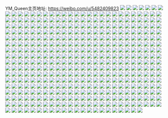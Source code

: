 YM_Queen主页地址: https://weibo.com/u/5482409823 
![](https://wx4.sinaimg.cn/mw2000/005Z1DeTly1h91gwh5eamj30n016mwik.jpg) 
![](https://wx4.sinaimg.cn/mw2000/005Z1DeTly1h91h8764hwj32c0340e82.jpg) 
![](https://wx4.sinaimg.cn/mw2000/005Z1DeTly1h8ywplr2soj319a1xghdt.jpg) 
![](https://wx4.sinaimg.cn/mw2000/005Z1DeTly1h8ywpkevbxj31st2ztu0x.jpg) 
![](https://wx4.sinaimg.cn/mw2000/005Z1DeTly1h8ywpgecbhj322o3401kz.jpg) 
![](https://wx4.sinaimg.cn/mw2000/005Z1DeTly1h8ywpimrk3j31qh340qv6.jpg) 
![](https://wx4.sinaimg.cn/mw2000/005Z1DeTly1h8jz2rf8dyj31ns26ykjo.jpg) 
![](https://wx4.sinaimg.cn/mw2000/005Z1DeTly1h8jz30nymsj32c0340npe.jpg) 
![](https://wx4.sinaimg.cn/mw2000/005Z1DeTly1h8jz2u89lgj30j30rsjx7.jpg) 
![](https://wx4.sinaimg.cn/mw2000/005Z1DeTly1h8jz2tfvtrj31o028enpe.jpg) 
![](https://wx4.sinaimg.cn/mw2000/005Z1DeTly1h8jz2wl6cnj32b03401kz.jpg) 
![](https://wx4.sinaimg.cn/mw2000/005Z1DeTly1h8jz2ttkrxj30mr14qalr.jpg) 
![](https://wx4.sinaimg.cn/mw2000/005Z1DeTly1h8jz2uttgxj31js1jt7wh.jpg) 
![](https://wx4.sinaimg.cn/mw2000/005Z1DeTly1h8jz2x06wij30le0yrn68.jpg) 
![](https://wx4.sinaimg.cn/mw2000/005Z1DeTly1h8jz2xxr85j31pp340u0x.jpg) 
![](https://wx4.sinaimg.cn/mw2000/005Z1DeTly1h8jz2zog5vj31mc3407wi.jpg) 
![](https://wx4.sinaimg.cn/mw2000/005Z1DeTly1h8jz32rkiyj31uj3401kz.jpg) 
![](https://wx4.sinaimg.cn/mw2000/005Z1DeTly1h7mm8x4mdtj318v27pe81.jpg) 
![](https://wx4.sinaimg.cn/mw2000/005Z1DeTly1h7mm8y2snfj319x2ak1ky.jpg) 
![](https://wx4.sinaimg.cn/mw2000/005Z1DeTly1h7mm92eclsj31as2b5b2a.jpg) 
![](https://wx4.sinaimg.cn/mw2000/005Z1DeTly1h7mm93pp4pj318327m4qq.jpg) 
![](https://wx4.sinaimg.cn/mw2000/005Z1DeTly1h7mm94axf8j30w41l31kx.jpg) 
![](https://wx4.sinaimg.cn/mw2000/005Z1DeTly1h7mm95s60fj31a82a1kjl.jpg) 
![](https://wx4.sinaimg.cn/mw2000/005Z1DeTly1h7mm8zubzrj31aw2bbx6p.jpg) 
![](https://wx4.sinaimg.cn/mw2000/005Z1DeTly1h7mm8wf1cnj31av2bbnpe.jpg) 
![](https://wx4.sinaimg.cn/mw2000/005Z1DeTly1h7mm97nsqsj319v2ahe82.jpg) 
![](https://wx4.sinaimg.cn/mw2000/005Z1DeTly1h7mm98ljldj32b81athdu.jpg) 
![](https://wx4.sinaimg.cn/mw2000/005Z1DeTly1h7mm99wyvzj31z113y1ky.jpg) 
![](https://wx4.sinaimg.cn/mw2000/005Z1DeTly1h7mm9b5cyij31x614zx6p.jpg) 
![](https://wx4.sinaimg.cn/mw2000/005Z1DeTly1h7mm9bgs55j30iq0oy7d7.jpg) 
![](https://wx4.sinaimg.cn/mw2000/005Z1DeTly1h7mm9c2s5tj312l0lr7s2.jpg) 
![](https://wx4.sinaimg.cn/mw2000/005Z1DeTly1h7mm9g17yqj32zz2zze85.jpg) 
![](https://wx4.sinaimg.cn/mw2000/005Z1DeTly1h7fnvqjeorj31nc272alp.jpg) 
![](https://wx4.sinaimg.cn/mw2000/005Z1DeTly1h7fnw99uhdj31r0340kjn.jpg) 
![](https://wx4.sinaimg.cn/mw2000/005Z1DeTly1h7fnvpoffbj31q9340x6q.jpg) 
![](https://wx4.sinaimg.cn/mw2000/005Z1DeTly1h7fnwdhb32j321m340x6r.jpg) 
![](https://wx4.sinaimg.cn/mw2000/005Z1DeTly1h7fnvv0q0gj322o3411l1.jpg) 
![](https://wx4.sinaimg.cn/mw2000/005Z1DeTly1h7fnwhnionj31qg331ket.jpg) 
![](https://wx4.sinaimg.cn/mw2000/005Z1DeTly1h7fnw6qtiej31po31mb2b.jpg) 
![](https://wx4.sinaimg.cn/mw2000/005Z1DeTly1h7fnwp428xj31m12v644v.jpg) 
![](https://wx4.sinaimg.cn/mw2000/005Z1DeTly1h7fnw07fb1j32ao340b1v.jpg) 
![](https://wx4.sinaimg.cn/mw2000/005Z1DeTly1h7fnvrzcv7j31ee280h3j.jpg) 
![](https://wx4.sinaimg.cn/mw2000/005Z1DeTly1h7fnx26gqsj327y2yn7ct.jpg) 
![](https://wx4.sinaimg.cn/mw2000/005Z1DeTly1h7fnx40jmoj315o2e6u0x.jpg) 
![](https://wx4.sinaimg.cn/mw2000/005Z1DeTly1h7fnwfveodj318w27t46i.jpg) 
![](https://wx4.sinaimg.cn/mw2000/005Z1DeTly1h7fnwlkhv3j321z340qv7.jpg) 
![](https://wx4.sinaimg.cn/mw2000/005Z1DeTly1h7fnwxul9ij31o0296tvo.jpg) 
![](https://wx4.sinaimg.cn/mw2000/005Z1DeTly1h7fnvtgxm2j31ea2807t3.jpg) 
![](https://wx4.sinaimg.cn/mw2000/005Z1DeTly1h7fnw57lfmj32au340u0z.jpg) 
![](https://wx4.sinaimg.cn/mw2000/005Z1DeTly1h7fnwuhaajj329z31b7wh.jpg) 
![](https://wx4.sinaimg.cn/mw2000/005Z1DeTly1h6wua3s7u9j32az32nnbd.jpg) 
![](https://wx4.sinaimg.cn/mw2000/005Z1DeTly1h6vjmj7ghoj316o1kxb29.jpg) 
![](https://wx4.sinaimg.cn/mw2000/005Z1DeTly1h6vjm325g5j32c0340qv9.jpg) 
![](https://wx4.sinaimg.cn/mw2000/005Z1DeTly1h6vjmi4krsj31af1kwe81.jpg) 
![](https://wx4.sinaimg.cn/mw2000/005Z1DeTly1h6vjlxs07fj31o0280npg.jpg) 
![](https://wx4.sinaimg.cn/mw2000/005Z1DeTly1h6vjlrliolj30jc12p79z.jpg) 
![](https://wx4.sinaimg.cn/mw2000/005Z1DeTly1h6vjlrab55j31ik1e7kc1.jpg) 
![](https://wx4.sinaimg.cn/mw2000/005Z1DeTly1h6vjlqt33hj328y2zyb2a.jpg) 
![](https://wx4.sinaimg.cn/mw2000/005Z1DeTly1h6vjmezq9vj324633vh9q.jpg) 
![](https://wx4.sinaimg.cn/mw2000/005Z1DeTly1h6vjmgqe1bj316o1mdk6z.jpg) 
![](https://wx4.sinaimg.cn/mw2000/005Z1DeTly1h6vjm7fpq9j31b31mcazn.jpg) 
![](https://wx4.sinaimg.cn/mw2000/005Z1DeTly1h6vjm64wthj31hx2benha.jpg) 
![](https://wx4.sinaimg.cn/mw2000/005Z1DeTly1h6vjlpdapnj32c03407v5.jpg) 
![](https://wx4.sinaimg.cn/mw2000/005Z1DeTly1h6vjmcs3rij32au3401kx.jpg) 
![](https://wx4.sinaimg.cn/mw2000/005Z1DeTly1h6tkb8aboxj31c32bcb29.jpg) 
![](https://wx4.sinaimg.cn/mw2000/005Z1DeTly1h6tmqzjw29j32bb3404f0.jpg) 
![](https://wx4.sinaimg.cn/mw2000/005Z1DeTly1h6tkbaagqkj31jk2cbqfo.jpg) 
![](https://wx4.sinaimg.cn/mw2000/005Z1DeTly1h6tmqtrzi4j311d1k1kjl.jpg) 
![](https://wx4.sinaimg.cn/mw2000/005Z1DeTly1h6tkbca231j31ab272x6p.jpg) 
![](https://wx4.sinaimg.cn/mw2000/005Z1DeTly1h6tmqvs9dqj316o1kxhdt.jpg) 
![](https://wx4.sinaimg.cn/mw2000/005Z1DeTly1h6tmu2820dj31jk2bc47v.jpg) 
![](https://wx4.sinaimg.cn/mw2000/005Z1DeTly1h6tmr5mw0uj32b0340k5s.jpg) 
![](https://wx4.sinaimg.cn/mw2000/005Z1DeTly1h6tkbej0alj31gy27fqa2.jpg) 
![](https://wx4.sinaimg.cn/mw2000/005Z1DeTly1h6tkbdseybj31jk2c3npd.jpg) 
![](https://wx4.sinaimg.cn/mw2000/005Z1DeTly1h6tkb6rhfpj316o1lphdt.jpg) 
![](https://wx4.sinaimg.cn/mw2000/005Z1DeTly1h6tmqud6lmj30zh1fikda.jpg) 
![](https://wx4.sinaimg.cn/mw2000/005Z1DeTly1h6tmqflhiqj32b3340qv7.jpg) 
![](https://wx4.sinaimg.cn/mw2000/005Z1DeTly1h6tmra2oc9j328b340amp.jpg) 
![](https://wx4.sinaimg.cn/mw2000/005Z1DeTly1h6tkb9bj31j31jk2c3dty.jpg) 
![](https://wx4.sinaimg.cn/mw2000/005Z1DeTly1h6tmr2bfn4j32bo33ke84.jpg) 
![](https://wx4.sinaimg.cn/mw2000/005Z1DeTly1h6tmu7kcztj32c03404qt.jpg) 
![](https://wx4.sinaimg.cn/mw2000/005Z1DeTly1h6tmu8jt0uj30vt1kwdl1.jpg) 
![](https://wx4.sinaimg.cn/mw2000/005Z1DeTly1h6j8qwt4fnj32bz3404qs.jpg) 
![](https://wx4.sinaimg.cn/mw2000/005Z1DeTly1h6j8qt071zj31tx2jz7pf.jpg) 
![](https://wx4.sinaimg.cn/mw2000/005Z1DeTly1h6j8r016m1j332l2bqkan.jpg) 
![](https://wx4.sinaimg.cn/mw2000/005Z1DeTly1h6j8r1bvgbj31hb2bp75s.jpg) 
![](https://wx4.sinaimg.cn/mw2000/005Z1DeTly1h6j8r2sfcdj31p33404e3.jpg) 
![](https://wx4.sinaimg.cn/mw2000/005Z1DeTly1h6j8rlqy3dj32b6340qv7.jpg) 
![](https://wx4.sinaimg.cn/mw2000/005Z1DeTly1h6j8r3nr7lj314h34011f.jpg) 
![](https://wx4.sinaimg.cn/mw2000/005Z1DeTly1h61vp0kui9j31m825ndsh.jpg) 
![](https://wx4.sinaimg.cn/mw2000/005Z1DeTly1h61vpac18wj31io2cj42y.jpg) 
![](https://wx4.sinaimg.cn/mw2000/005Z1DeTly1h61vpppz34j31o0280qv6.jpg) 
![](https://wx4.sinaimg.cn/mw2000/005Z1DeTly1h61vpncqepj321s32d1eo.jpg) 
![](https://wx4.sinaimg.cn/mw2000/005Z1DeTly1h61vpr7yqcj31ia2adb29.jpg) 
![](https://wx4.sinaimg.cn/mw2000/005Z1DeTly1h61vpj810aj31nj2bh4qr.jpg) 
![](https://wx4.sinaimg.cn/mw2000/005Z1DeTly1h61vpd3smhj31o0280e2h.jpg) 
![](https://wx4.sinaimg.cn/mw2000/005Z1DeTly1h61vp8gdvxj33402c0b2d.jpg) 
![](https://wx4.sinaimg.cn/mw2000/005Z1DeTly1h61vp3zh4yj32ba1aunpf.jpg) 
![](https://wx4.sinaimg.cn/mw2000/005Z1DeTly1h61vpgo4kkj31nq27m1kz.jpg) 
![](https://wx4.sinaimg.cn/mw2000/005Z1DeTly1h61vpm6d5pj31n327ge82.jpg) 
![](https://wx4.sinaimg.cn/mw2000/005Z1DeTly1h61vpxb6vdj31ij2chb2a.jpg) 
![](https://wx4.sinaimg.cn/mw2000/005Z1DeTly1h61vptphetj32bc1ltqhj.jpg) 
![](https://wx4.sinaimg.cn/mw2000/005Z1DeTly1h60inho28uj32cr340e84.jpg) 
![](https://wx4.sinaimg.cn/mw2000/005Z1DeTly1h60infyy60j30xc33shdt.jpg) 
![](https://wx4.sinaimg.cn/mw2000/005Z1DeTly1h60inj45hfj32c0340e82.jpg) 
![](https://wx4.sinaimg.cn/mw2000/005Z1DeTly1h60ine8j1kj32c0340e83.jpg) 
![](https://wx4.sinaimg.cn/mw2000/005Z1DeTly1h5mpupmy93j31jk2bdb2a.jpg) 
![](https://wx4.sinaimg.cn/mw2000/005Z1DeTly1h5mpuog23zj31dq2bbnpd.jpg) 
![](https://wx4.sinaimg.cn/mw2000/005Z1DeTly1h5mpusfcqkj31jk2cf7wh.jpg) 
![](https://wx4.sinaimg.cn/mw2000/005Z1DeTly1h5mpuv7r9wj31if29ub29.jpg) 
![](https://wx4.sinaimg.cn/mw2000/005Z1DeTly1h5mpung56vj32c02op7wi.jpg) 
![](https://wx4.sinaimg.cn/mw2000/005Z1DeTly1h5mpuueo3gj31is2awkjl.jpg) 
![](https://wx4.sinaimg.cn/mw2000/005Z1DeTly1h5mpuvw5csj31jk2bzhdt.jpg) 
![](https://wx4.sinaimg.cn/mw2000/005Z1DeTly1h5mpux4jfgj315o1rsx6p.jpg) 
![](https://wx4.sinaimg.cn/mw2000/005Z1DeTly1h5mpuif6ibj31o029ie83.jpg) 
![](https://wx4.sinaimg.cn/mw2000/005Z1DeTly1h5mpujt1abj32ip2ip1kz.jpg) 
![](https://wx4.sinaimg.cn/mw2000/005Z1DeTly1h5mpuktqxhj31o0280hdu.jpg) 
![](https://wx4.sinaimg.cn/mw2000/005Z1DeTly1h5mpum5wynj31o027ke82.jpg) 
![](https://wx4.sinaimg.cn/mw2000/005Z1DeTly1h5mq2f0x0hj31lz25bnpe.jpg) 
![](https://wx4.sinaimg.cn/mw2000/005Z1DeTly1h5mq2cxn7ej32c032wkjn.jpg) 
![](https://wx4.sinaimg.cn/mw2000/005Z1DeTly1h5mputpr6lj31o02804qr.jpg) 
![](https://wx4.sinaimg.cn/mw2000/005Z1DeTly1h5mpurusl5j31jk1jk1kx.jpg) 
![](https://wx4.sinaimg.cn/mw2000/005Z1DeTly1h5mpuqs65vj327m1nq7wj.jpg) 
![](https://wx4.sinaimg.cn/mw2000/005Z1DeTly1h5mpzgo4rlj32bc1jle82.jpg) 
![](https://wx4.sinaimg.cn/mw2000/005Z1DeTly1h57w9zvqlqj31o02804qq.jpg) 
![](https://wx4.sinaimg.cn/mw2000/005Z1DeTly1h57wa51r9aj31mr26chdu.jpg) 
![](https://wx4.sinaimg.cn/mw2000/005Z1DeTly1h57wa2cs44j31o0280e82.jpg) 
![](https://wx4.sinaimg.cn/mw2000/005Z1DeTly1h57w9xfvq0j32801qhu0x.jpg) 
![](https://wx4.sinaimg.cn/mw2000/005Z1DeTly1h57w9w038aj31o0280qv6.jpg) 
![](https://wx4.sinaimg.cn/mw2000/005Z1DeTly1h57wai5ztwj32jy2jykjm.jpg) 
![](https://wx4.sinaimg.cn/mw2000/005Z1DeTly1h57w9uj0kqj31l824b1ky.jpg) 
![](https://wx4.sinaimg.cn/mw2000/005Z1DeTly1h57waew7ukj32aq30tb2e.jpg) 
![](https://wx4.sinaimg.cn/mw2000/005Z1DeTly1h57wa72vphj31nh1u4kjm.jpg) 
![](https://wx4.sinaimg.cn/mw2000/005Z1DeTly1h4v4f2p7g7j31o02807wi.jpg) 
![](https://wx4.sinaimg.cn/mw2000/005Z1DeTly1h4v4eyfgpdj31o02801ky.jpg) 
![](https://wx4.sinaimg.cn/mw2000/005Z1DeTly1h4v4f7fbzoj316o1kw1kx.jpg) 
![](https://wx4.sinaimg.cn/mw2000/005Z1DeTly1h4v4es5x0lj32c02x8kjn.jpg) 
![](https://wx4.sinaimg.cn/mw2000/005Z1DeTly1h4v4euastmj315o1rmu0x.jpg) 
![](https://wx4.sinaimg.cn/mw2000/005Z1DeTly1h4v4f0d9clj32u920yhdv.jpg) 
![](https://wx4.sinaimg.cn/mw2000/005Z1DeTly1h4v4eyrtzdj30n00us79o.jpg) 
![](https://wx4.sinaimg.cn/mw2000/005Z1DeTly1h4v4f6nc39j32c03404qs.jpg) 
![](https://wx4.sinaimg.cn/mw2000/005Z1DeTly1h2xm3su4drj31191kwwxn.jpg) 
![](https://wx4.sinaimg.cn/mw2000/005Z1DeTly1h2xm3y7pkpj311p1kw1c4.jpg) 
![](https://wx4.sinaimg.cn/mw2000/005Z1DeTly1h2xm3vl5p1j316o1kwk8b.jpg) 
![](https://wx4.sinaimg.cn/mw2000/005Z1DeTly1h2xm3t7gjhj316a1kwqma.jpg) 
![](https://wx4.sinaimg.cn/mw2000/005Z1DeTly1h2xm3w8ojwj31621kw4qp.jpg) 
![](https://wx4.sinaimg.cn/mw2000/005Z1DeTly1h2xm3xc0aij31601kwty7.jpg) 
![](https://wx4.sinaimg.cn/mw2000/005Z1DeTly1h2xm3uic9ij316o1kwtpj.jpg) 
![](https://wx4.sinaimg.cn/mw2000/005Z1DeTly1h2xm3v8oh8j316o1kwne7.jpg) 
![](https://wx4.sinaimg.cn/mw2000/005Z1DeTly1h2xm3tvbioj316o1lh1kh.jpg) 
![](https://wx4.sinaimg.cn/mw2000/005Z1DeTly1h2xm3wlkgvj31621kwavi.jpg) 
![](https://wx4.sinaimg.cn/mw2000/005Z1DeTly1h2xm3xt4a3j316e1kwkcd.jpg) 
![](https://wx4.sinaimg.cn/mw2000/005Z1DeTly1h2xm3u6mq8j316o1kwqjt.jpg) 
![](https://wx4.sinaimg.cn/mw2000/005Z1DeTly1h2xm3uxzcbj316o1kwqnu.jpg) 
![](https://wx4.sinaimg.cn/mw2000/005Z1DeTly1h2xlyb2hnwj316o1kwne7.jpg) 
![](https://wx4.sinaimg.cn/mw2000/005Z1DeTly1h1xwd7dj9sj30n01c0gsd.jpg) 
![](https://wx4.sinaimg.cn/mw2000/005Z1DeTly1h1xwd6zakkj31ml2651ky.jpg) 
![](https://wx4.sinaimg.cn/mw2000/005Z1DeTly1h1xwd5zw2ej31qp340npd.jpg) 
![](https://wx4.sinaimg.cn/mw2000/005Z1DeTly1h1xwd54p2oj31px3404qq.jpg) 
![](https://wx4.sinaimg.cn/mw2000/005Z1DeTly1h0wywwupxgj31o02yo4qq.jpg) 
![](https://wx4.sinaimg.cn/mw2000/005Z1DeTly1h0wywxsd23j30nx0vwwkp.jpg) 
![](https://wx4.sinaimg.cn/mw2000/005Z1DeTly1h0wyx8fjksj31bv1z6e81.jpg) 
![](https://wx4.sinaimg.cn/mw2000/005Z1DeTly1h0wyx1kywuj31mq2you0z.jpg) 
![](https://wx4.sinaimg.cn/mw2000/005Z1DeTly1h0wyx6jmldj31o02yoqv6.jpg) 
![](https://wx4.sinaimg.cn/mw2000/005Z1DeTly1h0wywz26iij31dj2b9hdt.jpg) 
![](https://wx4.sinaimg.cn/mw2000/005Z1DeTly1h0wyx347qpj31ld2yo1ky.jpg) 
![](https://wx4.sinaimg.cn/mw2000/005Z1DeTly1h0wyx4uez7j31m22to4qq.jpg) 
![](https://wx4.sinaimg.cn/mw2000/005Z1DeTly1h0wyx9dsbkj31if27y1ky.jpg) 
![](https://wx4.sinaimg.cn/mw2000/005Z1DeTly1h0wyxafl7vj31kw280kjm.jpg) 
![](https://wx4.sinaimg.cn/mw2000/005Z1DeTly1h0wyxbrvlrj31lx2yo7wi.jpg) 
![](https://wx4.sinaimg.cn/mw2000/005Z1DeTly1h0wyxcec9nj313c0rqdwk.jpg) 
![](https://wx4.sinaimg.cn/mw2000/005Z1DeTly1h0wyxcshikj30kv0k6n2v.jpg) 
![](https://wx4.sinaimg.cn/mw2000/005Z1DeTly1gzmnkcf0w0j30zk1be1kx.jpg) 
![](https://wx4.sinaimg.cn/mw2000/005Z1DeTly1gzmnka43czj30m80m8jtv.jpg) 
![](https://wx4.sinaimg.cn/mw2000/005Z1DeTly1gzekk5fz5yj316o1kw1kx.jpg) 
![](https://wx4.sinaimg.cn/mw2000/005Z1DeTly1gzekjczzjjj316o1s07wh.jpg) 
![](https://wx4.sinaimg.cn/mw2000/005Z1DeTly1gzekjz3gpmj31kv19gdv6.jpg) 
![](https://wx4.sinaimg.cn/mw2000/005Z1DeTly1gzekjv6vmdj321t1db7lv.jpg) 
![](https://wx4.sinaimg.cn/mw2000/005Z1DeTly1gzekjnbaqfj31km23hu0x.jpg) 
![](https://wx4.sinaimg.cn/mw2000/005Z1DeTly1gzdc4n2mo8j31o01o01k8.jpg) 
![](https://wx4.sinaimg.cn/mw2000/005Z1DeTly1gzdc20k5s2j32801o04qq.jpg) 
![](https://wx4.sinaimg.cn/mw2000/005Z1DeTly1gzdc1y5ragj32801o0hdu.jpg) 
![](https://wx4.sinaimg.cn/mw2000/005Z1DeTgy1gz2n7c0wszj32c02qoqv6.jpg) 
![](https://wx4.sinaimg.cn/mw2000/005Z1DeTgy1gz2n79g86tj31o0280b2a.jpg) 
![](https://wx4.sinaimg.cn/mw2000/005Z1DeTgy1gz2n7gv1xdj31o0280e82.jpg) 
![](https://wx4.sinaimg.cn/mw2000/005Z1DeTgy1gz2n7iv33sj31o0280kjm.jpg) 
![](https://wx4.sinaimg.cn/mw2000/005Z1DeTgy1gz2n7e5cekj32c0340u0z.jpg) 
![](https://wx4.sinaimg.cn/mw2000/005Z1DeTly1gxiekl8exmj31ii2694qp.jpg) 
![](https://wx4.sinaimg.cn/mw2000/005Z1DeTly1gxien6rsrcj315o1qmql7.jpg) 
![](https://wx4.sinaimg.cn/mw2000/005Z1DeTly1gxiekdbdhjj325l34q7wh.jpg) 
![](https://wx4.sinaimg.cn/mw2000/005Z1DeTly1gxieo4nhh8j30u21gz1ie.jpg) 
![](https://wx4.sinaimg.cn/mw2000/005Z1DeTly1gxiekipjx7j31jk2ba1d9.jpg) 
![](https://wx4.sinaimg.cn/mw2000/005Z1DeTly1gxiekj75guj31rw2p2tjn.jpg) 
![](https://wx4.sinaimg.cn/mw2000/005Z1DeTly1gxi7oshgn5j311y0lcjzx.jpg) 
![](https://wx4.sinaimg.cn/mw2000/005Z1DeTly1gxi7ot2o20j311y0lce0c.jpg) 
![](https://wx4.sinaimg.cn/mw2000/005Z1DeTly1gx287vd0y4j328v2ztqv9.jpg) 
![](https://wx4.sinaimg.cn/mw2000/005Z1DeTly1gx287bm64bj329g2qt1kz.jpg) 
![](https://wx4.sinaimg.cn/mw2000/005Z1DeTly1gx287yzgovj328s2zqe85.jpg) 
![](https://wx4.sinaimg.cn/mw2000/005Z1DeTly1gx2879fau1j32aa31phdw.jpg) 
![](https://wx4.sinaimg.cn/mw2000/005Z1DeTly1gx287om1jtj32892z0x6p.jpg) 
![](https://wx4.sinaimg.cn/mw2000/005Z1DeTly1gx287jzvzpj327a2w0kjo.jpg) 
![](https://wx4.sinaimg.cn/mw2000/005Z1DeTly1gx2877aasrj3295307npg.jpg) 
![](https://wx4.sinaimg.cn/mw2000/005Z1DeTly1gx287mt1xvj32842yu4qs.jpg) 
![](https://wx4.sinaimg.cn/mw2000/005Z1DeTly1gx2881vm8ej32c0340qv8.jpg) 
![](https://wx4.sinaimg.cn/mw2000/005Z1DeTly1gx2885eonpj32c02c0u0x.jpg) 
![](https://wx4.sinaimg.cn/mw2000/005Z1DeTly1gx2883yer7j32c0340u0z.jpg) 
![](https://wx4.sinaimg.cn/mw2000/005Z1DeTly1gx2887dhflj32c0340x6r.jpg) 
![](https://wx4.sinaimg.cn/mw2000/005Z1DeTly1gx28darr71j32c0340hdw.jpg) 
![](https://wx4.sinaimg.cn/mw2000/005Z1DeTly1gx28dduqpbj33402c0u0z.jpg) 
![](https://wx4.sinaimg.cn/mw2000/005Z1DeTly1gx28dfzmpnj32c0340x6q.jpg) 
![](https://wx4.sinaimg.cn/mw2000/005Z1DeTly1gw6vf3gmatj31jk2bd1kx.jpg) 
![](https://wx4.sinaimg.cn/mw2000/005Z1DeTly1gw6vf5znv3j31jk2aghdt.jpg) 
![](https://wx4.sinaimg.cn/mw2000/005Z1DeTly1gw6vf6qvukj31ji25m1kx.jpg) 
![](https://wx4.sinaimg.cn/mw2000/005Z1DeTly1gw6vf5f0irj31jk2c3b29.jpg) 
![](https://wx4.sinaimg.cn/mw2000/005Z1DeTly1gw6vfdyo1fj31jk25k4qp.jpg) 
![](https://wx4.sinaimg.cn/mw2000/005Z1DeTly1gw6vfczyz2j31jk2bc4qp.jpg) 
![](https://wx4.sinaimg.cn/mw2000/005Z1DeTly1gw6vf9w4zrj31o0280hdu.jpg) 
![](https://wx4.sinaimg.cn/mw2000/005Z1DeTly1gw6vf4g7wnj31h222t1ky.jpg) 
![](https://wx4.sinaimg.cn/mw2000/005Z1DeTly1gw6vhzg4f7j31o0280qv6.jpg) 
![](https://wx4.sinaimg.cn/mw2000/005Z1DeTly1gw6vfcfgccj31j02cj7wh.jpg) 
![](https://wx4.sinaimg.cn/mw2000/005Z1DeTly1gw6vfbon3tj31o0280kjm.jpg) 
![](https://wx4.sinaimg.cn/mw2000/005Z1DeTly1gw6vfaoo76j31o0280b2a.jpg) 
![](https://wx4.sinaimg.cn/mw2000/005Z1DeTly1gw6vbjeaudj31mw2wonpd.jpg) 
![](https://wx4.sinaimg.cn/mw2000/005Z1DeTly1gw6vbmhuivj327k305x6p.jpg) 
![](https://wx4.sinaimg.cn/mw2000/005Z1DeTly1gw6vbkxqv4j32692wc7wi.jpg) 
![](https://wx4.sinaimg.cn/mw2000/005Z1DeTly1gw6vbomii0j32c0340u0y.jpg) 
![](https://wx4.sinaimg.cn/mw2000/005Z1DeTly1gw6vbqiisfj32c0340kjm.jpg) 
![](https://wx4.sinaimg.cn/mw2000/005Z1DeTly1gw6vbsdo2mj32c0340u0y.jpg) 
![](https://wx4.sinaimg.cn/mw2000/005Z1DeTly1gv72hc0aeyj62c02c0kjl02.jpg) 
![](https://wx4.sinaimg.cn/mw2000/005Z1DeTly1gv72hddt72j63402c04qq02.jpg) 
![](https://wx4.sinaimg.cn/mw2000/005Z1DeTly1gv72heu2gbj63402c0x6p02.jpg) 
![](https://wx4.sinaimg.cn/mw2000/005Z1DeTly1gv72hy0yz9j33402c0b2a.jpg) 
![](https://wx4.sinaimg.cn/mw2000/005Z1DeTly1gv72hzvhbvj62c03407wi02.jpg) 
![](https://wx4.sinaimg.cn/mw2000/005Z1DeTly1gv72hhoicij62942944qq02.jpg) 
![](https://wx4.sinaimg.cn/mw2000/005Z1DeTly1gv72hoyk57j32852854qq.jpg) 
![](https://wx4.sinaimg.cn/mw2000/005Z1DeTly1gv72hiyah5j32q521kkjl.jpg) 
![](https://wx4.sinaimg.cn/mw2000/005Z1DeTly1gv72hs7rbrj63402c0hdu02.jpg) 
![](https://wx4.sinaimg.cn/mw2000/005Z1DeTly1gv72hk17a2j629t29tb2902.jpg) 
![](https://wx4.sinaimg.cn/mw2000/005Z1DeTly1gv72hqov5hj63402c0hdu02.jpg) 
![](https://wx4.sinaimg.cn/mw2000/005Z1DeTly1gv72hmyjjyj630a298e8202.jpg) 
![](https://wx4.sinaimg.cn/mw2000/005Z1DeTly1gv72hldrq2j624l2n87wi02.jpg) 
![](https://wx4.sinaimg.cn/mw2000/005Z1DeTly1gv72hu92soj62c0340hdu02.jpg) 
![](https://wx4.sinaimg.cn/mw2000/005Z1DeTly1gv72hw7472j32c0340e82.jpg) 
![](https://wx4.sinaimg.cn/mw2000/005Z1DeTly1gv5zdyefozj622t2tdx6p02.jpg) 
![](https://wx4.sinaimg.cn/mw2000/005Z1DeTly1gv5ze0143aj628k2p37wi02.jpg) 
![](https://wx4.sinaimg.cn/mw2000/005Z1DeTly1gv5zddg4t8j62c0340kjm02.jpg) 
![](https://wx4.sinaimg.cn/mw2000/005Z1DeTly1gv5zdew5hij63402c0hdu02.jpg) 
![](https://wx4.sinaimg.cn/mw2000/005Z1DeTly1gv5zdhkmjrj63402c0hdu02.jpg) 
![](https://wx4.sinaimg.cn/mw2000/005Z1DeTly1gv5zdm40n3j63402c01kz02.jpg) 
![](https://wx4.sinaimg.cn/mw2000/005Z1DeTly1gv5zduh4oaj62c0340kjm02.jpg) 
![](https://wx4.sinaimg.cn/mw2000/005Z1DeTly1gv5zdwur1nj33402c0x6q.jpg) 
![](https://wx4.sinaimg.cn/mw2000/005Z1DeTly1gv5zdsiv56j62c03404qq02.jpg) 
![](https://wx4.sinaimg.cn/mw2000/005Z1DeTly1gv5zdq89rtj62c02c0hdt02.jpg) 
![](https://wx4.sinaimg.cn/mw2000/005Z1DeTly1gv5ze25ahjj331b23xqv5.jpg) 
![](https://wx4.sinaimg.cn/mw2000/005Z1DeTly1gv5ze619s9j330823wnpd.jpg) 
![](https://wx4.sinaimg.cn/mw2000/005Z1DeTly1gv5ze7s2nij62z723ahdt02.jpg) 
![](https://wx4.sinaimg.cn/mw2000/005Z1DeTly1gv5ze46i6aj630c240qv502.jpg) 
![](https://wx4.sinaimg.cn/mw2000/005Z1DeTly1gv5zdomsw6j33402c04qr.jpg) 
![](https://wx4.sinaimg.cn/mw2000/005Z1DeTly1gv5zdjsjw0j33402c0b2a.jpg) 
![](https://wx4.sinaimg.cn/mw2000/005Z1DeTly1gv5yw6bx5fj31o02804qq.jpg) 
![](https://wx4.sinaimg.cn/mw2000/005Z1DeTly1gv5ywgpsrhj32801o0b2b.jpg) 
![](https://wx4.sinaimg.cn/mw2000/005Z1DeTly1gv5yw6xshgj31o02804qq.jpg) 
![](https://wx4.sinaimg.cn/mw2000/005Z1DeTly1gv5ywei41nj62801o0hdu02.jpg) 
![](https://wx4.sinaimg.cn/mw2000/005Z1DeTly1gv5ywb1v81j62801o0e8202.jpg) 
![](https://wx4.sinaimg.cn/mw2000/005Z1DeTly1gv5ywbtellj62801o0u0x02.jpg) 
![](https://wx4.sinaimg.cn/mw2000/005Z1DeTly1gv5ywdvlaaj31hc2807wi.jpg) 
![](https://wx4.sinaimg.cn/mw2000/005Z1DeTly1gv5ywmwmfij629p28g4qq02.jpg) 
![](https://wx4.sinaimg.cn/mw2000/005Z1DeTly1gv5yw9dbvnj31o0280hdv.jpg) 
![](https://wx4.sinaimg.cn/mw2000/005Z1DeTly1gv5ywcwpowj61o02804qq02.jpg) 
![](https://wx4.sinaimg.cn/mw2000/005Z1DeTly1gv5yw5i3ryj62801o07wi02.jpg) 
![](https://wx4.sinaimg.cn/mw2000/005Z1DeTly1gv5ywa5q6pj31o0280kjm.jpg) 
![](https://wx4.sinaimg.cn/mw2000/005Z1DeTly1gv5yw7ppqgj31o0280hdu.jpg) 
![](https://wx4.sinaimg.cn/mw2000/005Z1DeTly1gv5ywfdoohj62801o0u0x02.jpg) 
![](https://wx4.sinaimg.cn/mw2000/005Z1DeTly1gv5ywigjigj61o0280b2a02.jpg) 
![](https://wx4.sinaimg.cn/mw2000/005Z1DeTly1gv5ywjm7bfj32801p2e83.jpg) 
![](https://wx4.sinaimg.cn/mw2000/005Z1DeTly1gv5ywnsduwj62bc1kxe8102.jpg) 
![](https://wx4.sinaimg.cn/mw2000/005Z1DeTly1gv5ywobrzqj31jk2bjhdt.jpg) 
![](https://wx4.sinaimg.cn/mw2000/005Z1DeTly1gv5yr54trsj60xc26t4mh02.jpg) 
![](https://wx4.sinaimg.cn/mw2000/005Z1DeTly1gv5yr27dvyj315o1okb29.jpg) 
![](https://wx4.sinaimg.cn/mw2000/005Z1DeTly1gv5yr321hlj315o1qpb29.jpg) 
![](https://wx4.sinaimg.cn/mw2000/005Z1DeTly1gv5yr3h2clj315o1jl4jm.jpg) 
![](https://wx4.sinaimg.cn/mw2000/005Z1DeTly1gv5yr9a7jdj615o1qihdt02.jpg) 
![](https://wx4.sinaimg.cn/mw2000/005Z1DeTly1gv5yr4p8wvj60xc2s04qp02.jpg) 
![](https://wx4.sinaimg.cn/mw2000/005Z1DeTly1gv5yr2mvwkj30xc1xlaui.jpg) 
![](https://wx4.sinaimg.cn/mw2000/005Z1DeTly1gv5yr1d9woj615o33eqv602.jpg) 
![](https://wx4.sinaimg.cn/mw2000/005Z1DeTly1gv5yr5oxy2j61jj1jje8102.jpg) 
![](https://wx4.sinaimg.cn/mw2000/005Z1DeTly1gv5yr3yu02j60xc1uox3c02.jpg) 
![](https://wx4.sinaimg.cn/mw2000/005Z1DeTly1gv5yr0c7l9j63402c07wi02.jpg) 
![](https://wx4.sinaimg.cn/mw2000/005Z1DeTly1gv5yr853kmj329p29pb2a.jpg) 
![](https://wx4.sinaimg.cn/mw2000/005Z1DeTly1gv5yr8tdvaj61jk2bze3602.jpg) 
![](https://wx4.sinaimg.cn/mw2000/005Z1DeTly1gv5yraur62j32bc1jkb29.jpg) 
![](https://wx4.sinaimg.cn/mw2000/005Z1DeTly1gv5yrbh7joj61jk2c7kjl02.jpg) 
![](https://wx4.sinaimg.cn/mw2000/005Z1DeTly1gv5yrc83n2j62372374qq02.jpg) 
![](https://wx4.sinaimg.cn/mw2000/005Z1DeTly1gv5yrd3gw7j629p29pnpd02.jpg) 
![](https://wx4.sinaimg.cn/mw2000/005Z1DeTly1gv5yr9vug6j615o25xkj502.jpg) 
![](https://wx4.sinaimg.cn/mw2000/005Z1DeTly1gv4s1hvj84j60uk5dve8202.jpg) 
![](https://wx4.sinaimg.cn/mw2000/005Z1DeTly1gv4s1fds4hj30uk3fwqv5.jpg) 
![](https://wx4.sinaimg.cn/mw2000/005Z1DeTly1gv4s1gq5wdj30uk5dkqv7.jpg) 
![](https://wx4.sinaimg.cn/mw2000/005Z1DeTly1gv4s68k4mcj31jk2bru0y.jpg) 
![](https://wx4.sinaimg.cn/mw2000/005Z1DeTly1gv4s69mq1lj61jd2b27wi02.jpg) 
![](https://wx4.sinaimg.cn/mw2000/005Z1DeTly1gv4s67ngj0j61jj2bbnpe02.jpg) 
![](https://wx4.sinaimg.cn/mw2000/005Z1DeTly1gv4qzscgqdj334027lb2b.jpg) 
![](https://wx4.sinaimg.cn/mw2000/005Z1DeTly1gv4qzujfvaj33402c0qv6.jpg) 
![](https://wx4.sinaimg.cn/mw2000/005Z1DeTly1gv4qzx5gujj33402c0npe.jpg) 
![](https://wx4.sinaimg.cn/mw2000/005Z1DeTly1gv4r01dnsyj63402c01kz02.jpg) 
![](https://wx4.sinaimg.cn/mw2000/005Z1DeTly1gv4qzyi3saj63402c0npe02.jpg) 
![](https://wx4.sinaimg.cn/mw2000/005Z1DeTly1gv4r08iv4cj329930d1kz.jpg) 
![](https://wx4.sinaimg.cn/mw2000/005Z1DeTly1gv4qzpt230j63402c01kz02.jpg) 
![](https://wx4.sinaimg.cn/mw2000/005Z1DeTly1gv4r0i7kfij32c0340qv5.jpg) 
![](https://wx4.sinaimg.cn/mw2000/005Z1DeTly1gv4r0a8mebj329q30ze81.jpg) 
![](https://wx4.sinaimg.cn/mw2000/005Z1DeTly1gv4r0cq6xqj629o30wb2902.jpg) 
![](https://wx4.sinaimg.cn/mw2000/005Z1DeTly1gv4qzzon8vj33402c01kz.jpg) 
![](https://wx4.sinaimg.cn/mw2000/005Z1DeTly1gv4r05lm85j327c2xsx6p.jpg) 
![](https://wx4.sinaimg.cn/mw2000/005Z1DeTly1gv4r06ucapj62zv28wb2902.jpg) 
![](https://wx4.sinaimg.cn/mw2000/005Z1DeTly1gv4r0e28krj32b232qx6p.jpg) 
![](https://wx4.sinaimg.cn/mw2000/005Z1DeTly1gv4r0fvah3j63402c0b2b02.jpg) 
![](https://wx4.sinaimg.cn/mw2000/005Z1DeTly1gv4r0h4mxnj61kw11xkjl02.jpg) 
![](https://wx4.sinaimg.cn/mw2000/005Z1DeTly1gv4r9gg07qj62652w7b2b02.jpg) 
![](https://wx4.sinaimg.cn/mw2000/005Z1DeTly1gv4r9i81ncj62c02277wj02.jpg) 
![](https://wx4.sinaimg.cn/mw2000/005Z1DeTly1gv4r8xxt43j32a831m1ky.jpg) 
![](https://wx4.sinaimg.cn/mw2000/005Z1DeTly1gv4r9cxzypj32z428bu0x.jpg) 
![](https://wx4.sinaimg.cn/mw2000/005Z1DeTly1gv4r93nqmwj31yc2urb2b.jpg) 
![](https://wx4.sinaimg.cn/mw2000/005Z1DeTly1gv4r99cszfj62zy28yqv602.jpg) 
![](https://wx4.sinaimg.cn/mw2000/005Z1DeTly1gv4r96r11xj33402c04qq.jpg) 
![](https://wx4.sinaimg.cn/mw2000/005Z1DeTly1gv4r9bjy02j62yi235hdv02.jpg) 
![](https://wx4.sinaimg.cn/mw2000/005Z1DeTly1gv4r959jy4j63402c0qv602.jpg) 
![](https://wx4.sinaimg.cn/mw2000/005Z1DeTly1gv4r9lnwmuj62c0340kjn02.jpg) 
![](https://wx4.sinaimg.cn/mw2000/005Z1DeTly1gv4r9eyfxdj62c0340u0y02.jpg) 
![](https://wx4.sinaimg.cn/mw2000/005Z1DeTly1gv4r981hztj632l2ax4qq02.jpg) 
![](https://wx4.sinaimg.cn/mw2000/005Z1DeTly1gv4r90ne2xj32c0340qv9.jpg) 
![](https://wx4.sinaimg.cn/mw2000/005Z1DeTly1gv4r8vylz6j62c0340kjo02.jpg) 
![](https://wx4.sinaimg.cn/mw2000/005Z1DeTly1gv3lzinb46j60zk2xt1kx02.jpg) 
![](https://wx4.sinaimg.cn/mw2000/005Z1DeTly1gv3lzhn3guj61c02dce8102.jpg) 
![](https://wx4.sinaimg.cn/mw2000/005Z1DeTly1gv3lz8zifbj60uk55jqv502.jpg) 
![](https://wx4.sinaimg.cn/mw2000/005Z1DeTly1gv3lzggxqdj30zk4jpx6p.jpg) 
![](https://wx4.sinaimg.cn/mw2000/005Z1DeTly1gv3lzeykpmj30uk6s9e82.jpg) 
![](https://wx4.sinaimg.cn/mw2000/005Z1DeTly1gv3lzpidpgj31jk2brhdt.jpg) 
![](https://wx4.sinaimg.cn/mw2000/005Z1DeTly1gv3lz7uz1sj61jk2bcb2902.jpg) 
![](https://wx4.sinaimg.cn/mw2000/005Z1DeTly1gv3lz9lhekj60ld29j4h802.jpg) 
![](https://wx4.sinaimg.cn/mw2000/005Z1DeTly1gv3lzc7em2j61c02dchdu02.jpg) 
![](https://wx4.sinaimg.cn/mw2000/005Z1DeTly1gv3lzm0gwwj32bc1kdnpd.jpg) 
![](https://wx4.sinaimg.cn/mw2000/005Z1DeTly1gv3lzskd7rj61jk2bde8102.jpg) 
![](https://wx4.sinaimg.cn/mw2000/005Z1DeTly1gv3lzvkxukj31jk2bc1ky.jpg) 
![](https://wx4.sinaimg.cn/mw2000/005Z1DeTly1gv3lzxci8pj31jg2cjqv5.jpg) 
![](https://wx4.sinaimg.cn/mw2000/005Z1DeTly1gv3lzzoo5lj61jk2cj7wi02.jpg) 
![](https://wx4.sinaimg.cn/mw2000/005Z1DeTly1gv3m01gs26j31te17lkjl.jpg) 
![](https://wx4.sinaimg.cn/mw2000/005Z1DeTly1gv3lzamfwtj32bc1jlx6p.jpg) 
![](https://wx4.sinaimg.cn/mw2000/005Z1DeTly1gv3lzk1ad5j61i026h7wh02.jpg) 
![](https://wx4.sinaimg.cn/mw2000/005Z1DeTly1gv3m034qoxj61ig1ig7r102.jpg) 
![](https://wx4.sinaimg.cn/mw2000/005Z1DeTly1gv2gzbii4uj60zk2hrnah02.jpg) 
![](https://wx4.sinaimg.cn/mw2000/005Z1DeTly1gv2h16xe9cj30uk60hu0y.jpg) 
![](https://wx4.sinaimg.cn/mw2000/005Z1DeTly1gv2gzhgo0uj60xc5pfnpd02.jpg) 
![](https://wx4.sinaimg.cn/mw2000/005Z1DeTly1gv2gzfbgrvj60xc3l6x3p02.jpg) 
![](https://wx4.sinaimg.cn/mw2000/005Z1DeTly1gv2gze1ggtj31c02dce81.jpg) 
![](https://wx4.sinaimg.cn/mw2000/005Z1DeTly1gv2gzgavbbj30zk2dx4qp.jpg) 
![](https://wx4.sinaimg.cn/mw2000/005Z1DeTly1gv2gzietsjj30tl340qv5.jpg) 
![](https://wx4.sinaimg.cn/mw2000/005Z1DeTly1gv2gzao86sj60xc302e8102.jpg) 
![](https://wx4.sinaimg.cn/mw2000/005Z1DeTly1gv2gzjwkqaj30xc5dpx6q.jpg) 
![](https://wx4.sinaimg.cn/mw2000/005Z1DeTly1gv2gzestm4j61jk2bc1kx02.jpg) 
![](https://wx4.sinaimg.cn/mw2000/005Z1DeTly1gv2gzpkktdj61hl29jnpd02.jpg) 
![](https://wx4.sinaimg.cn/mw2000/005Z1DeTly1gv2gzqte8fj31j12bqnpd.jpg) 
![](https://wx4.sinaimg.cn/mw2000/005Z1DeTly1gv2gzvd0vrj61j12ake8102.jpg) 
![](https://wx4.sinaimg.cn/mw2000/005Z1DeTly1gv2gzt4nj1j31jk1jknpd.jpg) 
![](https://wx4.sinaimg.cn/mw2000/005Z1DeTly1gv2gzrjx5aj61fs1fs7tt02.jpg) 
![](https://wx4.sinaimg.cn/mw2000/005Z1DeTly1gv2gzufwiqj61jk2bckjl02.jpg) 
![](https://wx4.sinaimg.cn/mw2000/005Z1DeTly1gv2gzsabitj61g41pkb2902.jpg) 
![](https://wx4.sinaimg.cn/mw2000/005Z1DeTly1gv2gzmwe7ej63402c0npf02.jpg) 
![](https://wx4.sinaimg.cn/mw2000/005Z1DeTly1gv0pkredgpj62z520ee8102.jpg) 
![](https://wx4.sinaimg.cn/mw2000/005Z1DeTly1gv0pl4dakrj62yr1qf1kx02.jpg) 
![](https://wx4.sinaimg.cn/mw2000/005Z1DeTly1gv0pknfvmkj6304293x6p02.jpg) 
![](https://wx4.sinaimg.cn/mw2000/005Z1DeTly1gv0pkm49uoj63402c0b2a02.jpg) 
![](https://wx4.sinaimg.cn/mw2000/005Z1DeTly1gv0pkzho2qj62yu1u5b2902.jpg) 
![](https://wx4.sinaimg.cn/mw2000/005Z1DeTly1gv0pkvfxwgj62ze208qv602.jpg) 
![](https://wx4.sinaimg.cn/mw2000/005Z1DeTly1gv0pksdtjrj62yk1nsu0p02.jpg) 
![](https://wx4.sinaimg.cn/mw2000/005Z1DeTly1gv0pkxhpifj63401se4qp02.jpg) 
![](https://wx4.sinaimg.cn/mw2000/005Z1DeTly1gv0pktsggfj62zp1vvnpe02.jpg) 
![](https://wx4.sinaimg.cn/mw2000/005Z1DeTly1gv0pl3c0bkj62yc1xrkjl02.jpg) 
![](https://wx4.sinaimg.cn/mw2000/005Z1DeTly1gv0pkjkbiaj62xw1n87wh02.jpg) 
![](https://wx4.sinaimg.cn/mw2000/005Z1DeTly1gv0pkp4uwmj62u122b7wh02.jpg) 
![](https://wx4.sinaimg.cn/mw2000/005Z1DeTly1gv0pkkoy0vj62wa2684qp02.jpg) 
![](https://wx4.sinaimg.cn/mw2000/005Z1DeTly1gv0pkye4kfj62z81pn1kx02.jpg) 
![](https://wx4.sinaimg.cn/mw2000/005Z1DeTly1gv0pkq9p5vj62wl26gqv502.jpg) 
![](https://wx4.sinaimg.cn/mw2000/005Z1DeTly1gv0pkwiqlhj62za1pu4qp02.jpg) 
![](https://wx4.sinaimg.cn/mw2000/005Z1DeTly1gv0pl0im79j62g423rnpd02.jpg) 
![](https://wx4.sinaimg.cn/mw2000/005Z1DeTly1gv0pl1ua8yj62l62581ky02.jpg) 
![](https://wx4.sinaimg.cn/mw2000/005Z1DeTly1gv0nkhux8yj61181jhh5a02.jpg) 
![](https://wx4.sinaimg.cn/mw2000/005Z1DeTly1gv0nkiiygdj611t1k5e8102.jpg) 
![](https://wx4.sinaimg.cn/mw2000/005Z1DeTly1gv0nkjd84yj611z1k91kx02.jpg) 
![](https://wx4.sinaimg.cn/mw2000/005Z1DeTly1gv0nl59vvfj61jk2cfe8202.jpg) 
![](https://wx4.sinaimg.cn/mw2000/005Z1DeTly1gv0nl3qs54j633w1wq4qr02.jpg) 
![](https://wx4.sinaimg.cn/mw2000/005Z1DeTly1gv0nkfwnfuj61jh24ve8102.jpg) 
![](https://wx4.sinaimg.cn/mw2000/005Z1DeTly1gv0nkm4dqyj61jk29m4qq02.jpg) 
![](https://wx4.sinaimg.cn/mw2000/005Z1DeTly1gv0nkn48a7j60xm1fvkf702.jpg) 
![](https://wx4.sinaimg.cn/mw2000/005Z1DeTly1gv0nkoc4z8j613y1lpb2902.jpg) 
![](https://wx4.sinaimg.cn/mw2000/005Z1DeTly1gv0nkq6azoj61ga24ix6p02.jpg) 
![](https://wx4.sinaimg.cn/mw2000/005Z1DeTly1gv0nkzoemaj63402dvkjn02.jpg) 
![](https://wx4.sinaimg.cn/mw2000/005Z1DeTly1gv0nksflr1j63402e3e8402.jpg) 
![](https://wx4.sinaimg.cn/mw2000/005Z1DeTly1gv0nkuw0obj634024z1l102.jpg) 
![](https://wx4.sinaimg.cn/mw2000/005Z1DeTly1gv0nl1tqnpj63402e3npf02.jpg) 
![](https://wx4.sinaimg.cn/mw2000/005Z1DeTly1gv0nkwulmjj633z279hdv02.jpg) 
![](https://wx4.sinaimg.cn/mw2000/005Z1DeTly1gv0nkybj7ij63402e3kjn02.jpg) 
![](https://wx4.sinaimg.cn/mw2000/005Z1DeTly1gv0nl6f13uj62bc1khqv602.jpg) 
![](https://wx4.sinaimg.cn/mw2000/005Z1DeTly1gv0nl7g9v2j6340243qv702.jpg) 
![](https://wx4.sinaimg.cn/mw2000/005Z1DeTly1gv05bnt5wgj60zg3407wh02.jpg) 
![](https://wx4.sinaimg.cn/mw2000/005Z1DeTly1guzynaio0yj62bz33yhdv02.jpg) 
![](https://wx4.sinaimg.cn/mw2000/005Z1DeTly1guzyncfm8hj62a4340hdx02.jpg) 
![](https://wx4.sinaimg.cn/mw2000/005Z1DeTly1guzyngpsauj621i340npe02.jpg) 
![](https://wx4.sinaimg.cn/mw2000/005Z1DeTly1gv054qfr6rj60zj27w4qp02.jpg) 
![](https://wx4.sinaimg.cn/mw2000/005Z1DeTly1guzyn997cjj61o02804qr02.jpg) 
![](https://wx4.sinaimg.cn/mw2000/005Z1DeTly1guzyn6i1i8j61c02dc4qq02.jpg) 
![](https://wx4.sinaimg.cn/mw2000/005Z1DeTly1guzynl5alej61c02dcnpd02.jpg) 
![](https://wx4.sinaimg.cn/mw2000/005Z1DeTly1guzyniteabj63401t37wl02.jpg) 
![](https://wx4.sinaimg.cn/mw2000/005Z1DeTly1guzynfffvaj620x3404qq02.jpg) 
![](https://wx4.sinaimg.cn/mw2000/005Z1DeTly1guzyne9t88j62c0340qv802.jpg) 
![](https://wx4.sinaimg.cn/mw2000/005Z1DeTly1gv0596liuzj61hc0u0dt702.jpg) 
![](https://wx4.sinaimg.cn/mw2000/005Z1DeTly1guzyn7es4qj61o01o5kjm02.jpg) 
![](https://wx4.sinaimg.cn/mw2000/005Z1DeTly1guzynv7ju0j62c0340nph02.jpg) 
![](https://wx4.sinaimg.cn/mw2000/005Z1DeTly1guzynqv53mj62c034lb2g02.jpg) 
![](https://wx4.sinaimg.cn/mw2000/005Z1DeTly1guzynn0mq2j62b132qkjp02.jpg) 
![](https://wx4.sinaimg.cn/mw2000/005Z1DeTly1guzynti7nbj62br340b2d02.jpg) 
![](https://wx4.sinaimg.cn/mw2000/005Z1DeTly1gv0598mb4dj60u0140n2j02.jpg) 
![](https://wx4.sinaimg.cn/mw2000/005Z1DeTly1gv0597qycxj31hc0u0ap5.jpg) 
![](https://wx4.sinaimg.cn/mw2000/005Z1DeTly1gv0596y2ylj61400u0gzn02.jpg) 
![](https://wx4.sinaimg.cn/mw2000/005Z1DeTly1guzyj9weqaj63402c0npd02.jpg) 
![](https://wx4.sinaimg.cn/mw2000/005Z1DeTly1guzyjd2r7wj63402c0hdu02.jpg) 
![](https://wx4.sinaimg.cn/mw2000/005Z1DeTly1guzyjenit8j62892z0b2902.jpg) 
![](https://wx4.sinaimg.cn/mw2000/005Z1DeTly1guzyjfvabxj62c0340qv502.jpg) 
![](https://wx4.sinaimg.cn/mw2000/005Z1DeTly1guzyjnb36nj62c0340e8202.jpg) 
![](https://wx4.sinaimg.cn/mw2000/005Z1DeTly1guzyjsjo04j628m2zh4qq02.jpg) 
